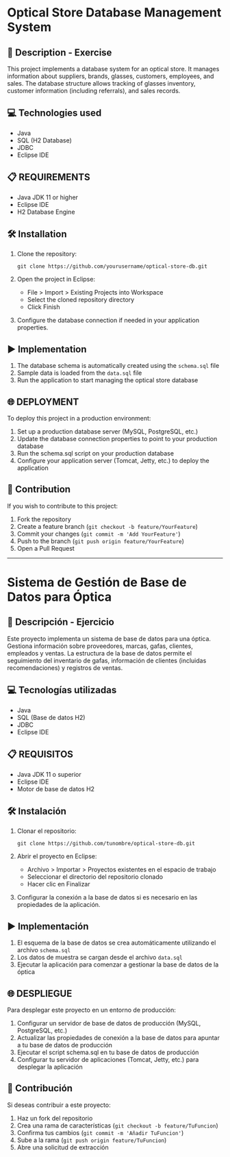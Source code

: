 # Optical Store Database Management System

## 📄 Description - Exercise
This project implements a database system for an optical store. It manages information about suppliers, brands, glasses, customers, employees, and sales. The database structure allows tracking of glasses inventory, customer information (including referrals), and sales records.

## 💻 Technologies used
- Java
- SQL (H2 Database)
- JDBC
- Eclipse IDE

## 📋 REQUIREMENTS
- Java JDK 11 or higher
- Eclipse IDE
- H2 Database Engine

## 🛠️ Installation
1. Clone the repository:
   ```
   git clone https://github.com/yourusername/optical-store-db.git
   ```
2. Open the project in Eclipse:
   - File > Import > Existing Projects into Workspace
   - Select the cloned repository directory
   - Click Finish

3. Configure the database connection if needed in your application properties.

## ▶️ Implementation
1. The database schema is automatically created using the `schema.sql` file
2. Sample data is loaded from the `data.sql` file
3. Run the application to start managing the optical store database

## 🌐 DEPLOYMENT
To deploy this project in a production environment:

1. Set up a production database server (MySQL, PostgreSQL, etc.)
2. Update the database connection properties to point to your production database
3. Run the schema.sql script on your production database
4. Configure your application server (Tomcat, Jetty, etc.) to deploy the application

## 🤝 Contribution
If you wish to contribute to this project:

1. Fork the repository
2. Create a feature branch (`git checkout -b feature/YourFeature`)
3. Commit your changes (`git commit -m 'Add YourFeature'`)
4. Push to the branch (`git push origin feature/YourFeature`)
5. Open a Pull Request

---

# Sistema de Gestión de Base de Datos para Óptica

## 📄 Descripción - Ejercicio
Este proyecto implementa un sistema de base de datos para una óptica. Gestiona información sobre proveedores, marcas, gafas, clientes, empleados y ventas. La estructura de la base de datos permite el seguimiento del inventario de gafas, información de clientes (incluidas recomendaciones) y registros de ventas.

## 💻 Tecnologías utilizadas
- Java
- SQL (Base de datos H2)
- JDBC
- Eclipse IDE

## 📋 REQUISITOS
- Java JDK 11 o superior
- Eclipse IDE
- Motor de base de datos H2

## 🛠️ Instalación
1. Clonar el repositorio:
   ```
   git clone https://github.com/tunombre/optical-store-db.git
   ```
2. Abrir el proyecto en Eclipse:
   - Archivo > Importar > Proyectos existentes en el espacio de trabajo
   - Seleccionar el directorio del repositorio clonado
   - Hacer clic en Finalizar

3. Configurar la conexión a la base de datos si es necesario en las propiedades de la aplicación.

## ▶️ Implementación
1. El esquema de la base de datos se crea automáticamente utilizando el archivo `schema.sql`
2. Los datos de muestra se cargan desde el archivo `data.sql`
3. Ejecutar la aplicación para comenzar a gestionar la base de datos de la óptica

## 🌐 DESPLIEGUE
Para desplegar este proyecto en un entorno de producción:

1. Configurar un servidor de base de datos de producción (MySQL, PostgreSQL, etc.)
2. Actualizar las propiedades de conexión a la base de datos para apuntar a tu base de datos de producción
3. Ejecutar el script schema.sql en tu base de datos de producción
4. Configurar tu servidor de aplicaciones (Tomcat, Jetty, etc.) para desplegar la aplicación

## 🤝 Contribución
Si deseas contribuir a este proyecto:

1. Haz un fork del repositorio
2. Crea una rama de características (`git checkout -b feature/TuFuncion`)
3. Confirma tus cambios (`git commit -m 'Añadir TuFuncion'`)
4. Sube a la rama (`git push origin feature/TuFuncion`)
5. Abre una solicitud de extracción

